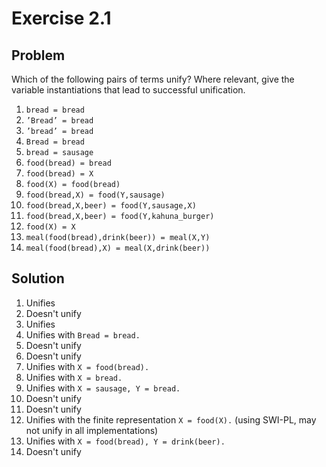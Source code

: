 # Exercise 2.1

## Problem

Which of the following pairs of terms unify? Where relevant, give the variable
instantiations that lead to successful unification.

1. `bread = bread`
2. `’Bread’ = bread`
3. `’bread’ = bread`
4. `Bread = bread`
5. `bread = sausage`
6. `food(bread) = bread`
7. `food(bread) = X`
8. `food(X) = food(bread)`
9. `food(bread,X) = food(Y,sausage)`
10. `food(bread,X,beer) = food(Y,sausage,X)`
11. `food(bread,X,beer) = food(Y,kahuna_burger)`
12. `food(X) = X`
13. `meal(food(bread),drink(beer)) = meal(X,Y)`
14. `meal(food(bread),X) = meal(X,drink(beer))`

## Solution

1. Unifies
2. Doesn't unify
3. Unifies
4. Unifies with `Bread = bread.`
5. Doesn't unify
6. Doesn't unify
7. Unifies with `X = food(bread).`
8. Unifies with `X = bread.`
9. Unifies with `X = sausage, Y = bread.`
10. Doesn't unify
11. Doesn't unify
12. Unifies with the finite representation `X = food(X).` (using SWI-PL, may not
    unify in all implementations)
13. Unifies with `X = food(bread), Y = drink(beer).`
14. Doesn't unify
